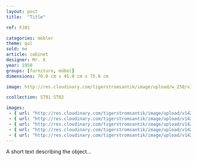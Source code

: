 ```yaml
---
layout: post
title:  "Title"

ref: FJ01

categories: möbler
theme: gul
sold: no
article: cabinet
designer: Mr. X
year: 1950
groups: [furniture, möbel]
dimensions: 70.0 cm x 45.0 cm x 75.0 cm

image: http://res.cloudinary.com/tigerstromsantik/image/upload/w_250/v1423508157/Snedklaff_2_zhmsxx.jpg

ccollection: ST01 ST02

images:
 - { url: "http://res.cloudinary.com/tigerstromsantik/image/upload/v1423508157/Snedklaff_2_zhmsxx.jpg" }
 - { url: "http://res.cloudinary.com/tigerstromsantik/image/upload/v1423508141/Snedklaff_1_eee0zk.jpg" }
 - { url: "http://res.cloudinary.com/tigerstromsantik/image/upload/v1423508151/Snedklaff_4_xk9nwa.jpg" }
 - { url: "http://res.cloudinary.com/tigerstromsantik/image/upload/v1423508165/Snedklaff_7_rjlbix.jpg" }
 - { url: "http://res.cloudinary.com/tigerstromsantik/image/upload/v1423508184/snedklaff_3_yow6go.jpg" }
---
```


A short text describing the object...
